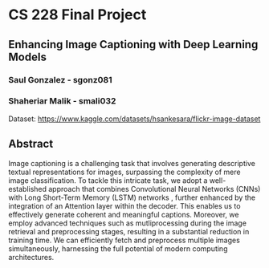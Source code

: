 # CS 228 Final Project
## Enhancing Image Captioning with Deep Learning Models
### Saul Gonzalez - sgonz081
### Shaheriar Malik - smali032

Dataset: https://www.kaggle.com/datasets/hsankesara/flickr-image-dataset

## Abstract
Image captioning is a challenging task that involves generating descriptive textual representations for images, surpassing the complexity of mere image classification. To tackle this intricate task, we adopt a well-established approach that combines Convolutional Neural Networks (CNNs) with Long Short-Term Memory (LSTM) networks , further enhanced by the integration of an Attention layer within the decoder. This enables us to effectively generate coherent and meaningful captions.
Moreover, we employ advanced techniques such as mutliprocessing during the image retrieval and preprocessing stages, resulting in a substantial reduction in training time. We can efficiently fetch and preprocess multiple images simultaneously, harnessing the full potential of modern computing architectures.
